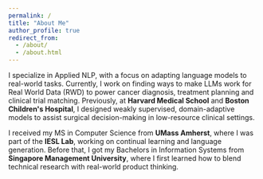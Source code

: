 ```yaml
---
permalink: /
title: "About Me"
author_profile: true
redirect_from: 
  - /about/
  - /about.html
---
```


I specialize in Applied NLP, with a focus on adapting language models to real-world tasks. Currently, I work on finding ways to make LLMs work for Real World Data (RWD) to power cancer diagnosis, treatment planning and clinical trial matching. Previously, at **Harvard Medical School** and **Boston Children's Hospital**, I designed weakly supervised, domain-adaptive models to assist surgical decision-making in low-resource clinical settings.

I received my MS in Computer Science from **UMass Amherst**, where I was part of the **IESL Lab**, working on continual learning and language generation. Before that, I got my Bachelors in Information Systems from **Singapore Management University**, where I first learned how to blend technical research with real-world product thinking.

